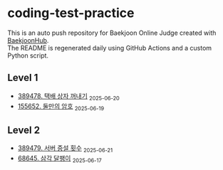 # coding-test-practice
This is an auto push repository for Baekjoon Online Judge created with [BaekjoonHub](https://github.com/BaekjoonHub/BaekjoonHub).  
The README is regenerated daily using GitHub Actions and a custom Python script.

<!-- START_AUTOGEN -->
## Level 1
- [389478. 택배 상자 꺼내기](프로그래머스/1/389478. 택배 상자 꺼내기/README.md) <sub>2025-06-20</sub>
- [155652. 둘만의 암호](프로그래머스/1/155652. 둘만의 암호/README.md) <sub>2025-06-19</sub>

## Level 2
- [389479. 서버 증설 횟수](프로그래머스/2/389479. 서버 증설 횟수/README.md) <sub>2025-06-21</sub>
- [68645. 삼각 달팽이](프로그래머스/2/68645. 삼각 달팽이/README.md) <sub>2025-06-17</sub>

<!-- END_AUTOGEN -->

